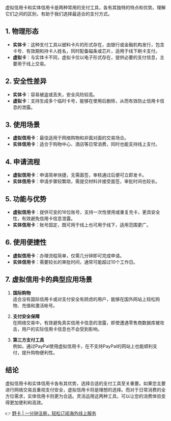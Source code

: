 虚拟信用卡和实体信用卡是两种常用的支付工具，各有其独特的特点和优势。理解它们之间的区别，有助于我们选择最适合的支付方式。

## 1. 物理形态

- **实体卡**：这种支付工具以塑料卡片的形式存在，由银行或金融机构发行，包含卡号、有效期和持卡人姓名，同时配备磁条或芯片，适用于线下刷卡支付。
- **虚拟卡**：与实体卡不同，虚拟卡仅以电子形式存在，提供必要的支付信息，主要用于线上交易。

## 2. 安全性差异

- **实体卡**：容易被盗或丢失，安全风险较高。
- **虚拟卡**：支持生成多个临时卡号，能够在使用后删除，从而有效防止信用卡信息的泄露。

## 3. 使用场景

- **虚拟信用卡**：最佳适用于网络购物和非面对面的交易场合。
- **实体信用卡**：适合于购物中心、酒店等日常消费，同时也能支持线上支付。

## 4. 申请流程

- **虚拟信用卡**：申请简单快捷，无需面签，审核通过后便可立即发卡。
- **实体信用卡**：申请步骤较繁琐，需提交材料并接受面签，审批时间也较长。

## 5. 功能与优势

- **虚拟信用卡**：提供可变的16位账号，支持一次性使用或重复充卡，更具安全性，有效避免信用卡信息泄露。
- **实体信用卡**：账号固定，既可用于线上也可用于线下，适用范围更广。

## 6. 使用便捷性

- **虚拟信用卡**：办理流程简单，仅需几分钟即可完成申请。
- **实体信用卡**：需要较长的审批时间，通常可能超过10个工作日。

## 7. 虚拟信用卡的典型应用场景

1. **国际购物**  
适合没有国际信用卡或对支付安全有顾虑的用户，能够在国外网站上轻松购物、充值和激活帐号。

2. **支付安全保障**  
在网络交易中，有效避免真实信用卡信息的泄露，即使遭遇零售商数据库被攻击，用户的实际信用卡信息也不会受到影响。

3. **第三方支付工具**  
例如，通过PayPal使用虚拟信用卡，在不支持PayPal的网站上也能顺利支付，提升购物便利性。

## 结论

虚拟信用卡和实体信用卡各有其优势，选择合适的支付工具至关重要。如果您主要进行网络交易且重视支付安全，虚拟信用卡将是理想的选择。而对于日常消费的全方位需求，实体信用卡则更为合适。灵活运用这两种工具，可以让您的消费体验变得更加便利和高效。

👉 [野卡 | 一分钟注册，轻松订阅海外线上服务](https://bit.ly/bewildcard)